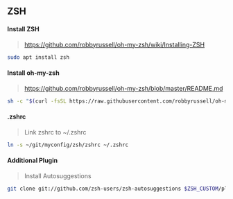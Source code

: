 ## ZSH

#### Install ZSH

> https://github.com/robbyrussell/oh-my-zsh/wiki/Installing-ZSH

```bash
sudo apt install zsh
```

#### Install oh-my-zsh

> https://github.com/robbyrussell/oh-my-zsh/blob/master/README.md

```bash
sh -c "$(curl -fsSL https://raw.githubusercontent.com/robbyrussell/oh-my-zsh/master/tools/install.sh)"
```

#### .zshrc

> Link zshrc to ~/.zshrc

```bash
ln -s ~/git/myconfig/zsh/zshrc ~/.zshrc
```

#### Additional Plugin

> Install Autosuggestions

```bash
git clone git://github.com/zsh-users/zsh-autosuggestions $ZSH_CUSTOM/plugins/zsh-autosuggestions
```
